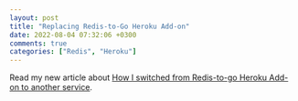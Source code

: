 ```yaml
---
layout: post
title: "Replacing Redis-to-Go Heroku Add-on"
date: 2022-08-04 07:32:06 +0300
comments: true
categories: ["Redis", "Heroku"]
---
```


Read my new article about [How I switched from Redis-to-go Heroku Add-on to another service](https://www.wheelrun.biz/post/Replacing_Redis-To-Go_Heroku_Add-on).

